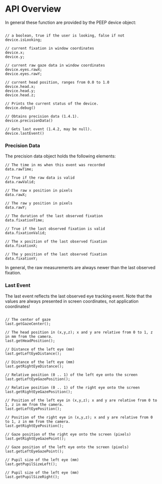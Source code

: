 # API Overview #

In general these function are provided by the PEEP device object:

```

// a boolean, true if the user is looking, false if not
device.isLooking;

// current fixation in window coordinates
device.x;
device.y;

// current raw gaze data in window coordinates
device.eyes.rawX;
device.eyes.rawY;

// current head position, ranges from 0.0 to 1.0
device.head.x;
device.head.y;
device.head.z;

// Prints the current status of the device.
device.debug()

// Obtains precision data (1.4.1).
device.precisionData()

// Gets last event (1.4.2, may be null).
device.lastEvent()
```



### Precision Data ###

The precision data object holds  the following elements:

```
// The time in ms when this event was recorded
data.rawTime;

// True if the raw data is valid 
data.rawValid;

// The raw x position in pixels
data.rawX;

// The raw y position in pixels
data.rawY;

// The duration of the last observed fixation
data.fixationTime;

// True if the last observed fixation is valid
data.fixationValid;

// The x position of the last observed fixation
data.fixationX;

// The y position of the last observed fixation
data.fixationY;
```

In general, the raw measurements are always newer than the last observed fixation.



### Last Event ###

The last event reflects the last observed eye tracking event. Note that the values are always presented in screen coordinates, not application coordinates!

```

// The center of gaze
last.getGazeCenter();
  
// The head position in (x,y,z); x and y are relative from 0 to 1, z in mm from the camera.
last.getHeadPosition();
  
// Distance of the left eye (mm)
last.getLeftEyeDistance();

// Distance of the left eye (mm)
last.getRightEyeDistance();
  
// Relative position (0 .. 1) of the left eye onto the screen
last.getLeftEyeGazePosition();
  
// Relative position (0 .. 1) of the right eye onto the screen
last.getRightEyeGazePosition();

// Position of the left eye in (x,y,z); x and y are relative from 0 to 1, z in mm from the camera.
last.getLeftEyePosition();
  
// Position of the right eye in (x,y,z); x and y are relative from 0 to 1, z in mm from the camera.
last.getRightEyePosition();

// Gaze position of the right eye onto the screen (pixels)
last.getRightEyeGazePoint();
  
// Gaze position of the left eye onto the screen (pixels)
last.getLeftEyeGazePoint();
  
// Pupil size of the left eye (mm)
last.getPupilSizeLeft();
  
// Pupil size of the left eye (mm)
last.getPupilSizeRight();
  
```